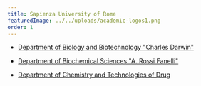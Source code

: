 ```yaml
---
title: Sapienza University of Rome
featuredImage: ../../uploads/academic-logos1.png
order: 1
---
```


- [Department of Biology and Biotechnology "Charles Darwin"](http://bbcd.bio.uniroma1.it/bbcd/)

- [Department of Biochemical Sciences "A. Rossi Fanelli"](https://dsb.uniroma1.it/)

- [Department of Chemistry and Technologies of Drug](https://web.uniroma1.it/dip_ctf/)
